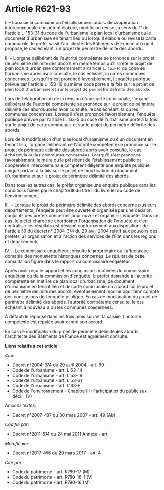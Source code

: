 # Article R621-93

I. – Lorsque la commune ou l'établissement public de coopération intercommunale compétent élabore, modifie ou révise au sens
du 1° de l'article L. 153-31 du code de l'urbanisme le plan local d'urbanisme ou le document d'urbanisme en tenant lieu ou
lorsqu'il élabore ou révise la carte communale, le préfet saisit l'architecte des Bâtiments de France afin qu'il propose, le
cas échéant, un projet de périmètre délimité des abords. 

II. – L'organe délibérant de l'autorité compétente se prononce sur le projet de périmètre délimité des abords en même temps
qu'il arrête le projet de plan local d'urbanisme conformément à l'article L. 153-14 du code de l'urbanisme après avoir
consulté, le cas échéant, la ou les communes concernées. Lorsqu'il s'est prononcé favorablement, l'enquête publique prévue
par l'article L. 153-19 du même code porte à la fois sur le projet de plan local d'urbanisme et sur le projet de périmètre
délimité des abords. 

Lors de l'élaboration ou de la révision d'une carte communale, l'organe délibérant de l'autorité compétente se prononce sur
le projet de périmètre délimité des abords après avoir consulté, le cas échéant, la ou les communes concernées. Lorsqu'il
s'est prononcé favorablement, l'enquête publique prévue par l'article L. 163-5 du code de l'urbanisme porte à la fois sur le
projet de carte communale et sur le projet de périmètre délimité des abords. 

Lors de la modification d'un plan local d'urbanisme ou d'un document en tenant lieu, l'organe délibérant de l'autorité
compétente se prononce sur le projet de périmètre délimité des abords après avoir consulté, le cas échéant, la ou les
communes concernées. Lorsqu'il s'est prononcé favorablement, le maire ou le président de l'établissement public de
coopération intercommunale compétent diligente une enquête publique unique portant à la fois sur le projet de modification du
document d'urbanisme et sur le projet de périmètre délimité des abords. 

Dans tous les autres cas, le préfet organise une enquête publique dans les conditions fixées par le chapitre III du titre II
du livre Ier du code de l'environnement. 

III. – Lorsque le projet de périmètre délimité des abords concerne plusieurs départements, l'enquête peut être ouverte et
organisée par une décision conjointe des préfets concernés pour ouvrir et organiser l'enquête. Dans ce cas, le préfet chargé
de coordonner l'organisation de l'enquête et d'en centraliser les résultats est désigné conformément aux dispositions de
l'article 69 du décret n° 2004-374 du 29 avril 2004 relatif aux pouvoirs des préfets, à l'organisation et à l'action des
services de l'Etat dans les régions et départements. 

IV. – Le commissaire enquêteur consulte le propriétaire ou l'affectataire domanial des monuments historiques concernés. Le
résultat de cette consultation figure dans le rapport du commissaire enquêteur. 

Après avoir reçu le rapport et les conclusions motivées du commissaire enquêteur ou de la commission d'enquête, le préfet
demande à l'autorité compétente en matière de plan local d'urbanisme, de document d'urbanisme en tenant lieu et de carte
communale un accord sur le projet de périmètre délimité des abords, éventuellement modifié pour tenir compte des conclusions
de l'enquête publique. En cas de modification du projet de périmètre délimité des abords, l'autorité compétente consulte, le
cas échéant, à nouveau la ou les communes concernées. 

A défaut de réponse dans les trois mois suivant la saisine, l'autorité compétente est réputée avoir donné son accord. 

En cas de modification du projet de périmètre délimité des abords, l'architecte des Bâtiments de France est également
consulté.

**Liens relatifs à cet article**

_Cite_:

  - Décret n°2004-374 du 29 avril 2004 - art. 69
  - Code de l'urbanisme - art. L153-14
  - Code de l'urbanisme - art. L153-19
  - Code de l'urbanisme - art. L153-31
  - Code de l'urbanisme - art. L163-5
  - Code de l'environnement -  Chapitre III : Participation du public aux déci... (V)

_Anciens textes_:

  - Décret n°2007-487 du 30 mars 2007 - art. 49 (Ab)

_Codifié par_:

  - Décret n°2011-574 du 24 mai 2011 Annexe - art.

_Modifié par_:

  - Décret n°2017-456 du 29 mars 2017 - art. 4

_Cité par_:

  - Code du patrimoine - art. R780-17 (M)
  - Code du patrimoine - art. R780-18-1 (V)
  - Code du patrimoine - art. R790-16 (M)
